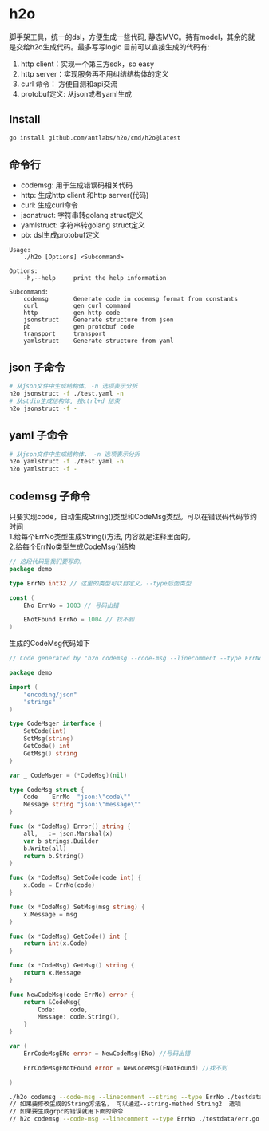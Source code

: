 # h2o
脚手架工具，统一的dsl，方便生成一些代码, 静态MVC。持有model，其余的就是交给h2o生成代码。最多写写logic
目前可以直接生成的代码有:
1. http client：实现一个第三方sdk，so easy
2. http server：实现服务再不用纠结结构体的定义
3. curl 命令： 方便自测和api交流
4. protobuf定义: 从json或者yaml生成

## Install
```bash
go install github.com/antlabs/h2o/cmd/h2o@latest
```
## 命令行
* codemsg: 用于生成错误码相关代码
* http: 生成http client 和http server(代码)
* curl: 生成curl命令
* jsonstruct: 字符串转golang struct定义
* yamlstruct: 字符串转golang struct定义
* pb: dsl生成protobuf定义
```
Usage:
    ./h2o [Options] <Subcommand>

Options:
    -h,--help     print the help information

Subcommand:
    codemsg       Generate code in codemsg format from constants
    curl          gen curl command
    http          gen http code
    jsonstruct    Generate structure from json
    pb            gen protobuf code
    transport     transport
    yamlstruct    Generate structure from yaml
```
## json 子命令
```bash
# 从json文件中生成结构体, -n 选项表示分拆
h2o jsonstruct -f ./test.yaml -n
# 从stdin生成结构体, 按ctrl+d 结束
h2o jsonstruct -f -
```
## yaml 子命令
```bash
# 从json文件中生成结构体， -n 选项表示分拆
h2o yamlstruct -f ./test.yaml -n
h2o yamlstruct -f -
```
## codemsg 子命令
只要实现code，自动生成String()类型和CodeMsg类型。可以在错误码代码节约时间  
1.给每个ErrNo类型生成String()方法, 内容就是注释里面的。  
2.给每个ErrNo类型生成CodeMsg{}结构
```go
// 这段代码是我们要写的。
package demo

type ErrNo int32 // 这里的类型可以自定义，--type后面类型

const (
	ENo ErrNo = 1003 // 号码出错

	ENotFound ErrNo = 1004 // 找不到
)

```

生成的CodeMsg代码如下
```go
// Code generated by "h2o codemsg --code-msg --linecomment --type ErrNo ./testdata/err.go"; DO NOT EDIT."

package demo

import (
	"encoding/json"
	"strings"
)

type CodeMsger interface {
	SetCode(int)
	SetMsg(string)
	GetCode() int
	GetMsg() string
}

var _ CodeMsger = (*CodeMsg)(nil)

type CodeMsg struct {
	Code    ErrNo  "json:\"code\""
	Message string "json:\"message\""
}

func (x *CodeMsg) Error() string {
	all, _ := json.Marshal(x)
	var b strings.Builder
	b.Write(all)
	return b.String()
}

func (x *CodeMsg) SetCode(code int) {
	x.Code = ErrNo(code)
}

func (x *CodeMsg) SetMsg(msg string) {
	x.Message = msg
}

func (x *CodeMsg) GetCode() int {
	return int(x.Code)
}

func (x *CodeMsg) GetMsg() string {
	return x.Message
}

func NewCodeMsg(code ErrNo) error {
	return &CodeMsg{
		Code:    code,
		Message: code.String(),
	}
}

var (
	ErrCodeMsgENo error = NewCodeMsg(ENo) //号码出错

	ErrCodeMsgENotFound error = NewCodeMsg(ENotFound) //找不到

)
```
```bash
./h2o codemsg --code-msg --linecomment --string --type ErrNo ./testdata/err.go
// 如果要修改生成的String方法名， 可以通过--string-method String2  选项
// 如果要生成grpc的错误就用下面的命令
// h2o codemsg --code-msg --linecomment --type ErrNo ./testdata/err.go --grpc --string-method string2 --string
```
